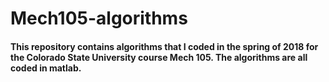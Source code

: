# Mech105-algorithms
#### This repository contains algorithms that I coded in the spring of 2018 for the Colorado State University course Mech 105. The algorithms are all coded in matlab.
